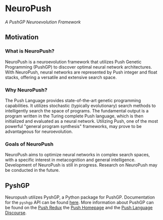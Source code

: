 # NeuroPush
*A PushGP Neuroevolution Framework*

## Motivation

### What is NeuroPush?

NeuroPush is a neuroevolution framework that utilizes Push Genetic Programming (PushGP) to discover optimal neural network architectures. With NeuroPush, neural networks are represented by Push integer and float stacks, offering a versatile and extensive search space.

### Why NeuroPush?

The Push Language provides state-of-the-art genetic programming capabilities. It utilizes stochastic (typically evolutionary) search methods to intelligently search the space of programs. The fundamental output is a program written in the Turing complete Push language, which is then initialized and evaluated as a neural network. Utilizing Push, one of the most powerful "general program synthesis" frameworks, may prove to be advantageous for neuroevolution.

### Goals of NeuroPush

NeuroPush aims to optimize neural networks in complex search spaces, with a specific interest in metacognition and general intelligence. Development of NeuroPush is still in progress. Research on NeuroPush may be conducted in the future.

## PyshGP

Neuropush utilizes PyshGP, a Python package for PushGP. Documentation for the `pyshgp` API  can be found [here](http://erp12.github.io/pyshgp). More information about PushGP can be found on the [Push Redux](https://erp12.github.io/push-redux/) the [Push Homepage](http://faculty.hampshire.edu/lspector/push.html) and the [Push Language Discourse](https://Push-language.hampshire.edu).
